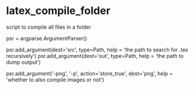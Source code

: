 # latex_compile_folder
script to compile all files in a folder

psr = argparse.ArgumentParser()

psr.add_argument(dest='src', type=Path, help = 'the path to search for .tex recursively')
psr.add_argument(dest='out', type=Path, help = 'the path to dump output')

psr.add_argument('-png', '-p', action='store_true', dest='png', help = 'whether to also compile images or not')
